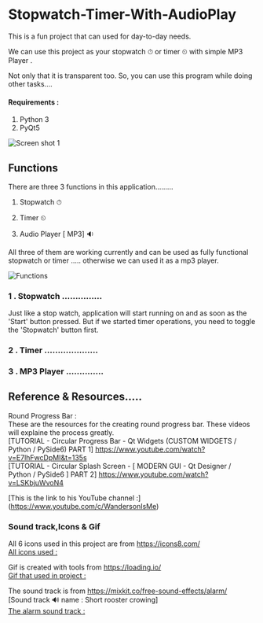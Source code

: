 # Stopwatch-Timer-With-AudioPlay

This is a fun project that can used for day-to-day needs.

We can use this project as your stopwatch ⏱ or timer ⏲ with simple MP3 Player .

Not only that it is transparent too. So, you can use this program while doing other tasks.... 

#### Requirements :

1. Python 3
2. PyQt5

![Screen shot 1](https://user-images.githubusercontent.com/71941117/189807884-91b07974-742c-4061-af26-37c02cea118d.jpg)


## Functions
There are three 3 functions in this application.........

1. Stopwatch ⏱ 

2. Timer ⏲ 

3. Audio Player [ MP3] 🔉 

All three of them are working currently and can be used as fully functional stopwatch or timer ..... otherwise we can used it as a mp3 player.

![Functions](https://user-images.githubusercontent.com/71941117/190486218-ad8a415f-b638-407e-8b84-fa5d34abc057.gif)

### 1 . Stopwatch  ............... 
Just like a stop watch, application will start running on and as soon as the 'Start' button pressed.
But if we started timer operations, you need to toggle the 'Stopwatch' button first. 

### 2 . Timer ....................

### 3 . MP3 Player ..............

## Reference & Resources.....
Round Progress Bar : <br />
These are the resources for the creating round progress bar. These videos will explaine the process greatly. <br />
[TUTORIAL - Circular Progress Bar - Qt Widgets (CUSTOM WIDGETS / Python / PySide6) PART 1]   https://www.youtube.com/watch?v=E7lhFwcDpMI&t=135s  <br />
[TUTORIAL - Circular Splash Screen - [ MODERN GUI - Qt Designer / Python / PySide6 ] PART 2] https://www.youtube.com/watch?v=LSKbjuWvoN4  <br />

[This is the link to his YouTube channel :] (https://www.youtube.com/c/WandersonIsMe) <br />

### Sound track,Icons & Gif

All 6 icons used in this project are from https://icons8.com/   <br />
[All icons used :](https://github.com/MalakaSupun/MS_Stopwatch-Timer-With-AudioPlay/tree/main/Icons)

Gif is created with tools from https://loading.io/  <br />
[Gif that used in project :](https://github.com/MalakaSupun/MS_Stopwatch-Timer-With-AudioPlay/tree/main/GIFs)

The sound track is from https://mixkit.co/free-sound-effects/alarm/   <br />
[Sound track 🔊 name : Short rooster crowing]  <br />
[The alarm sound track :](https://github.com/MalakaSupun/MS_Stopwatch-Timer-With-AudioPlay/tree/main/Sounds)
